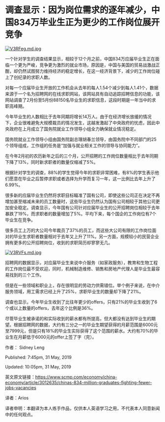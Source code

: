 调查显示：因为岗位需求的逐年减少，中国834万毕业生正为更少的工作岗位展开竞争
=
[![V3RFeg.md.jpg](https://s2.ax1x.com/2019/06/01/V3RFeg.md.jpg)](https://imgchr.com/i/V3RFeg)

一个针对学生的调查结果显示，相较于12个月之前，中国834万应届毕业生正在面临一个更为严峻，竞争更为激烈的就业市场，原因是，中国与美国的贸易战激战正酣，却仍然试图努力维持经济的稳定增长，在这一经济背景下，减少的工作岗位碰上了创纪录的求职人数。

对每一个应届毕业生开放的工作机会从去年的每人1.54个减少到每人1.41个，数据来源于一个名为招聘网的在线求职网站，该网站具有自动追踪招聘信息的功能，该网站调查了2月份至5月份88150名毕业生的求职信息，这段时期是一年当中的求职高峰期。

今年毕业生的人数相比于去年同期将增长14万人。由于在经济增长放缓的情况下，企业很难避免大规模裁员的情况发生，这越发激起了中央政府的忧虑，因此中央政府在上月成立了国务院就业工作领导小组全力确保就业情况稳定。

国务院就业工作领导小组由国务院副总理胡春兰领导，由国务院中不同部门的25个领导组成，工作组的任务是“加强与就业相关工作的领导与协同能力”。

在今年2月初的农历新年之后的三个月，公开招聘的工作岗位数量相比于去年同期下降了13%，同时新求职者的数量仅缩减了5%。

根据针对学生的调查，88%的学生觉得今年的求职非常困难，有8%的学生表示他们愿意在毕业之后暂停求职或者选择为升学而复习一年，这一比例比去年上升了6.99%。

很多新的应届毕业生仍然将求职目标瞄准了国有公司，即使这些公司正在决定不再增加甚至缩减未来的员工数量时，这些毕业生仍然认为国有公司相较于其他公司更加安全稳定。调查显示，今年国有公司针对应届毕业生的公开招聘岗位相较于去年暴跌了19%，而求职者的数量增加了5%。平均下来，每个国企的工作岗位有7个毕业生在竞争。

很多员工上万的大公司今年裁员了37%的员工，而这些大公司有限的工作岗位面对的毕业生求职者数量相对于去年又上升了11%。另一方面，规模较小的民营企业拥有更多的公开招聘岗位，收到的求职简历却寥寥无几。

[![V3RVFs.md.jpg](https://s2.ax1x.com/2019/06/01/V3RVFs.md.jpg)](https://imgchr.com/i/V3RVFs)

招聘网的数据显示，对应届毕业生来说中介服务（如家政服务），教育和生物工程的工作岗位最不受欢迎，同时，机械制造维修、销售和房地产代理人是毕业生最容易找到的三个工作。

但是在一些领域和职业上，存在很明显的劳动力供需错位。举个例子来说，在中介服务领域，用工需求已经上升了25%，求职毕业生的数量却下降了21%。

调查也显示，今年毕业生收到了比往年更少的offers，只有21%的毕业生收到了6个或以上数量的offers，去年这个比例是36%。

尽管毕业生被承诺的和实际收到的薪水都有所提高，但大都没有达到毕业生的期望。根据招聘网的数据，大约有三分之一的毕业生期望获得的月薪范围是6000元至7999元，但是只有18%的毕业生实际获得了这个范围的薪水。大约有70%的毕业生在月薪低于6000元的offer上签了字（完）。

作者： Sidney Leng  

Published: 7:45pm, 31 May, 2019

Updated: 10:05pm, 31 May, 2019

英文原文链接：https://www.scmp.com/economy/china-economy/article/3012635/chinas-834-million-graduates-fighting-fewer-jobs-vacancies

译者：Arios

译者申明：本翻译为本人练手作品，仅供本人英语学习之用，不代表本人同意新闻中的任何观点。
